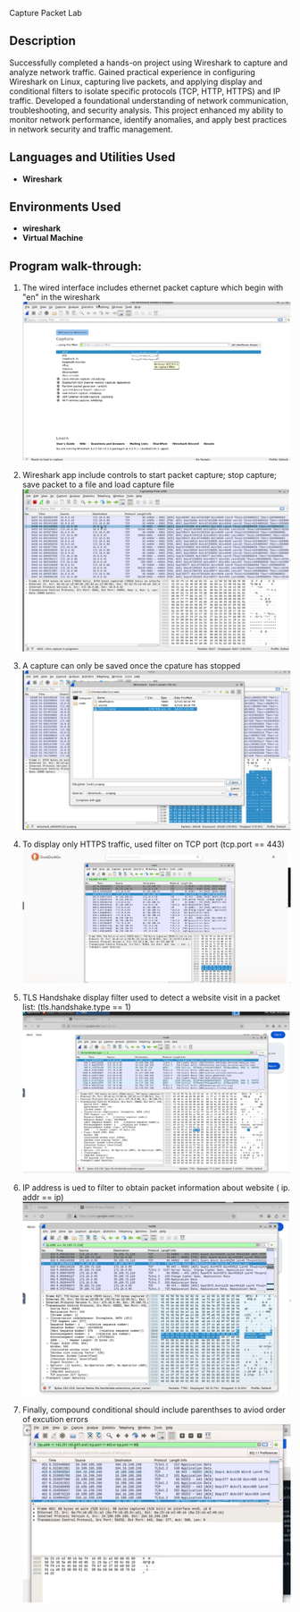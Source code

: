 Capture Packet Lab 
<h2>Description</h2>
Successfully completed a hands-on project using Wireshark to capture and analyze network traffic. Gained practical experience in configuring Wireshark on Linux, capturing live packets, and applying display and conditional filters to isolate specific protocols (TCP, HTTP, HTTPS) and IP traffic. Developed a foundational understanding of network communication, troubleshooting, and security analysis. This project enhanced my ability to monitor network performance, identify anomalies, and apply best practices in network security and traffic management.
<br />


<h2>Languages and Utilities Used</h2>

- <b>Wireshark</b> 

<h2>Environments Used</h2>

- <b>wireshark</b> 
- <b>Virtual Machine</b> 

<h2>Program walk-through:</h2>

1) The wired interface includes ethernet packet capture which begin with "en" in the wireshark <br/>
![Image Alt](https://github.com/hass09an/CapturePacketLab/blob/main/Screenshot%202025-01-08%20150932.png?raw=true)

2) Wireshark app include controls to start packet capture; stop capture; save packet to a file and load capture file
![Image Alt](https://github.com/hass09an/CapturePacketLab/blob/e5daa41913253cacc25f8c021aef6960441874a6/logs.png)

3) A capture can only be saved once the cpature has stopped
![Image Alt](https://github.com/hass09an/CapturePacketLab/blob/da2d60a7e7f42822e72f3a830e7826d06bd68d23/Screenshot%202025-01-08%20155028.png)

4) To display only HTTPS traffic, used filter on TCP port (tcp.port == 443)
![Image Alt](https://github.com/hass09an/CapturePacketLab/blob/72f74e021282c08b813eb3081393b332d02b2c7e/task%203.png)

5) TLS Handshake display filter used to detect a website visit in a packet list: (tls.handshake.type == 1)
![Image Alt](https://github.com/hass09an/CapturePacketLab/blob/1daed1351a808cc52b6cc25121dd8ec033c5f918/Tls.handshakes.type%20%3D%3D%201.png)

6) IP address is ued to filter to obtain packet information about website ( ip. addr == ip)
![Image Alt](https://github.com/hass09an/CapturePacketLab/blob/24307cb3a344f997080c17335429394e28c4c656/ip.addr%20%3D%3D%20IP.png)

7) Finally, compound conditional should include parenthses to aviod order of excution errors
![Imagine Alt](https://github.com/hass09an/CapturePacketLab/blob/17987bf0da1e28628a98491807f9e0d34671ea00/not%20.png)



<!--
 ```diff
- text in red
+ text in green
! text in orange
# text in gray
@@ text in purple (and bold)@@
```
--!>
